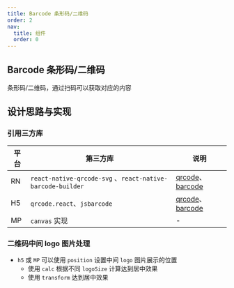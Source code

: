 ```yaml
---
title: Barcode 条形码/二维码
order: 2
nav:
  title: 组件
  order: 0
---
```


## Barcode 条形码/二维码

条形码/二维码，通过扫码可以获取对应的内容

## 设计思路与实现

### 引用三方库

| 平台 | 第三方库                                                   | 说明                                                                                                     |
| ---- | ---------------------------------------------------------- | -------------------------------------------------------------------------------------------------------- |
| RN   | `react-native-qrcode-svg` 、`react-native-barcode-builder` | [qrcode](https://www.npmjs.com/package/qrcode.react)、[barcode](https://www.npmjs.com/package/jsbarcode) |
| H5   | `qrcode.react`、`jsbarcode`                                | [qrcode](https://www.npmjs.com/package/qrcode.react)、[barcode](https://www.npmjs.com/package/jsbarcode) |
| MP   | `canvas` 实现                                              | -                                                                                                        |

### 二维码中间 logo 图片处理

- `h5` 或 `MP` 可以使用 `position` 设置中间 `logo` 图片展示的位置
  - 使用 `calc` 根据不同 `logoSize` 计算达到居中效果
  - 使用 `transform` 达到居中效果
